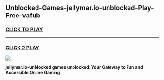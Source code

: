 
## Unblocked-Games-jellymar.io-unblocked-Play-Free-vafub
<h3>
<a href="https://premium76.site?title=jellymar.io-unblocked&ref=18A1">CLICK TO PLAY</a></h3>
<hr>

<h3>
<a href="https://premium76.site?title=jellymar.io-unblocked&ref=18A1">CLICK 2 PLAY</a>
  
</h3>

<a href="https://premium76.site?title=jellymar.io-unblocked&ref=18A1"><img src="https://clearcache.store/games.png"></a>


**jellymar.io-unblocked games unblocked: Your Gateway to Fun and Accessible Online Gaming**
